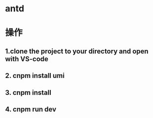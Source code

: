 # antd
# 操作
## 1.clone the project to your directory and open with VS-code
## 2. cnpm install umi
## 3. cnpm install 
## 4. cnpm run dev
